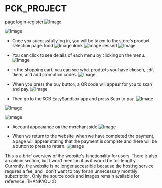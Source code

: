 # PCK_PROJECT
page login-register
![Image](https://github.com/user-attachments/assets/e9674960-dcdb-45c0-9f98-7a5554121b8b)

![Image](https://github.com/user-attachments/assets/596335ea-b4a8-43e5-a256-edfacb22023a)

- Once you successfully log in, you will be taken to the store's product selection page.
food
![Image](https://github.com/user-attachments/assets/749a6c20-2504-4303-8c9c-72232cade8eb)
drink
![Image](https://github.com/user-attachments/assets/e45a32c2-d839-4e2f-bd82-fc5723c01ee1)
dessert
![Image](https://github.com/user-attachments/assets/bf99be72-485d-45af-bc7f-d2e540e010c5)

- You can click to see details of each menu by clicking on the menu.
![Image](https://github.com/user-attachments/assets/cdd66d56-cbdd-4fdc-a2bc-96fa09da3d98)

- In the shopping cart, you can see what products you have chosen, edit them, and add promotion codes.
![Image](https://github.com/user-attachments/assets/aee30d58-b2a7-48d7-af49-2ade5e78ebec)

- When you press the buy button, a QR code will appear for you to scan and pay.
![Image](https://github.com/user-attachments/assets/16280c3d-f7db-430f-a44e-b6d99fcac802)

- Then go to the SCB EasySandbox app and press Scan to pay.
![Image](https://github.com/user-attachments/assets/59a4bfff-7ace-4cd6-a29e-834bd0874e42)

![Image](https://github.com/user-attachments/assets/c8632cac-9834-48f2-b181-884a9015ecbd)

![Image](https://github.com/user-attachments/assets/bdf8677d-d279-4bfe-9597-1b8cf47c56c4)

- Account appearance on the merchant side
![Image](https://github.com/user-attachments/assets/d24f4398-3d4a-40d2-b3f7-d3db955aee87)

- When we return to the website, when we have completed the payment, a page will appear stating that the payment is complete and there will be a button to press to return.
![Image](https://github.com/user-attachments/assets/4ca309e0-3892-47aa-8057-1d2cc38ec00f)

This is a brief overview of the website's functionality for users. There is also an admin section, but I won’t mention it as it would be too lengthy. Currently, the website is no longer accessible because the hosting service requires a fee, and I don’t want to pay for an unnecessary monthly subscription. Only the source code and images remain available for reference. THANKYOU :D
